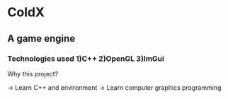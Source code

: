 # ColdX
## A game engine
### Technologies used 1)C++ 2)OpenGL 3)ImGui

Why this project?

-> Learn C++ and environment
-> Learn computer graphics programming

